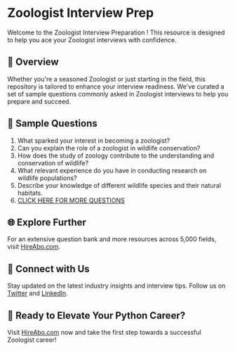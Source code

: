 # Zoologist Interview Prep

Welcome to the Zoologist Interview Preparation ! This resource is designed to help you ace your Zoologist interviews with confidence.

## 🚀 Overview

Whether you're a seasoned Zoologist or just starting in the field, this repository is tailored to enhance your interview readiness. We've curated a set of sample questions commonly asked in Zoologist interviews to help you prepare and succeed.

## 📝 Sample Questions

1. What sparked your interest in becoming a zoologist?
2. Can you explain the role of a zoologist in wildlife conservation?
3. How does the study of zoology contribute to the understanding and conservation of wildlife?
4. What relevant experience do you have in conducting research on wildlife populations?
5. Describe your knowledge of different wildlife species and their natural habitats.
6. [CLICK HERE FOR MORE QUESTIONS](https://hireabo.com/job/10_3_2/Zoologist)

## 🌐 Explore Further

For an extensive question bank and more resources across 5,000 fields, visit [HireAbo.com](https://www.hireabo.com).

## 📱 Connect with Us

Stay updated on the latest industry insights and interview tips. Follow us on [Twitter](https://twitter.com/hireabo) and [LinkedIn](https://www.linkedin.com/in/hire-abo-3609972a8/).

## 🚀 Ready to Elevate Your Python Career?

Visit [HireAbo.com](https://www.hireabo.com) now and take the first step towards a successful Zoologist career!